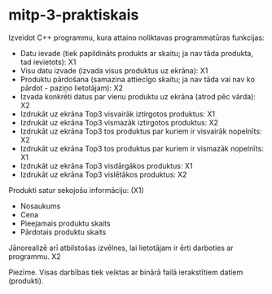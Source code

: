 # mitp-3-praktiskais

Izveidot C++ programmu, kura attaino noliktavas programmatūras funkcijas:
* Datu ievade (tiek papildināts produkts ar skaitu; ja nav tāda produkta, tad ievietots): X1
* Visu datu izvade (izvada visus produktus uz ekrāna): X1
* Produktu pārdošana (samazina attiecīgo skaitu; ja nav tāda vai nav ko pārdot - paziņo lietotājam): X2
* Izvada konkrēti datus par vienu produktu uz ekrāna (atrod pēc vārda): X2
* Izdrukāt uz ekrāna Top3 visvairāk iztirgotos produktus: X1
* Izdrukāt uz ekrāna Top3 vismazāk iztirgotos produktus: X2
* Izdrukāt uz ekrāna Top3 tos produktus par kuriem ir visvairāk nopelnīts: X2
* Izdrukāt uz ekrāna Top3 tos produktus par kuriem ir vismazāk nopelnīts: X1
* Izdrukāt uz ekrāna Top3 visdārgākos produktus: X1
* Izdrukāt uz ekrāna Top3 vislētākos produktus: X2
	
Produkti satur sekojošu informāciju: (X1)
* Nosaukums
* Cena
* Pieejamais produktu skaits
* Pārdotais produktu skaits

Jānorealizē arī atbilstošas izvēlnes, lai lietotājam ir ērti darboties ar programmu. X2

Piezīme. Visas darbības tiek veiktas ar binārā failā ierakstītiem datiem (produkti). 
